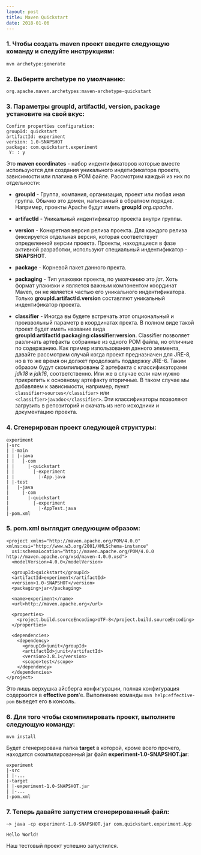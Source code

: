 ```yaml
---
layout: post
title: Maven Quickstart
date: 2018-01-06
---
```


### 1. Чтобы создать maven проект введите следующую команду и следуйте инструкциям:
`mvn archetype:generate`

### 2. Выберите archetype по умолчанию: 
`org.apache.maven.archetypes:maven-archetype-quickstart`

### 3. Параметры __groupId__, __artifactId__,  __version__, __package__ установите на свой вкус:
```
Confirm properties configuration:
groupId: quickstart
artifactId: experiment
version: 1.0-SNAPSHOT
package: com.quickstart.experiment
 Y: : y
```

Это **maven coordinates** - набор индентификаторов которые вместе используются для создания уникального индетификатора проекта, зависимости или плагина в POM файле. Рассмотрим каждый из них по отдельности:

- **groupId** - Группа, компания, организация, проект или любая иная группа. Обычно это домен, написанный в обратном порядке. Например, проекты Apache будут иметь __groupId__ *org.apache*.

- **artifactId** - Уникальный индентификатор проекта внутри группы.

- **version** - Конкретная версия релиза проекта. Для каждого релиза фиксируется отдельная версия, которая соответствует определенной версии проекта. Проекты, находящиеся в фазе активной разработки, используют специальный индентификатор - **SNAPSHOT**.

- **package** - Корневой пакет данного пректа.

- **packaging** - Тип упаковки проекта, по умолчанию это *jar*. Хоть формат упакивки и является важным компонентом координат Maven, он не является частью его уникального индентификатора. Только **groupId.artifactId.version** составляют уникальный индентификатор проекта.

- **classifier** - Иногда вы будете встречать этот опциональный и произвольный параметр в координатах пректа. В полном виде такой проект будет иметь название вида **groupId:artifactId:packaging:classifier:version**. Classifier позволяет различать артефакты собранные из одного POM файла, но отличные по содержанию. Как пример изпользования данного элемента, давайте рассмотрим случай когда проект предназначен для JRE-8, но в то же время он должет продолжать поддержку JRE-6. Таким образом будут скомпилированы 2 артефакта с классификаторами _jdk18_ и _jdk16_, соответственно. Или же в случае если нам нужно прикрепить к основному артефакту вторичные. В таком случае мы добавляем к зависимости, например, пункт `classifier>sources</classifier>` или `<classifier>javadoc</classifier>`. Эти классификаторы позволяют загрузить в репозиторий и скачать из него исходники и документацию проекта.

### 4. Сгенерирован проект следующей структуры:
```
experiment
|-src
| |-main
| | |-java
| |   |-com
| |     |-quickstart
| |       |-experiment
| |         |-App.java
| |-test
|   |-java
|     |-com
|       |-quickstart
|         |-experiment
|           |-AppTest.java
|-pom.xml
```

### 5. __pom.xml__ выглядит следующим образом:
```
<project xmlns="http://maven.apache.org/POM/4.0.0" xmlns:xsi="http://www.w3.org/2001/XMLSchema-instance"
  xsi:schemaLocation="http://maven.apache.org/POM/4.0.0 http://maven.apache.org/xsd/maven-4.0.0.xsd">
  <modelVersion>4.0.0</modelVersion>

  <groupId>quickstart</groupId>
  <artifactId>experiment</artifactId>
  <version>1.0-SNAPSHOT</version>
  <packaging>jar</packaging>

  <name>experiment</name>
  <url>http://maven.apache.org</url>

  <properties>
    <project.build.sourceEncoding>UTF-8</project.build.sourceEncoding>
  </properties>

  <dependencies>
    <dependency>
      <groupId>junit</groupId>
      <artifactId>junit</artifactId>
      <version>3.8.1</version>
      <scope>test</scope>
    </dependency>
  </dependencies>
</project>
```

Это лишь верхушка айсберга конфигурации, полная конфигурация содержится в __effective pom__'e. Выполнение команды `mvn help:effective-pom` выведет его в консоль.

### 6. Для того чтобы скомпилировать проект, выполните следующую команду:
`mvn install`

Будет сгенерирована папка **target** в которой, кроме всего прочего, находится скомпилированный jar файл **experiment-1.0-SNAPSHOT.jar**:
```
experiment
|-src
| |-...
|-target
| |-experiment-1.0-SNAPSHOT.jar
| |-...
|-pom.xml
```

### 7. Теперь давайте запустим сгенерированный файл:
```
~> java -cp experiment-1.0-SNAPSHOT.jar com.quickstart.experiment.App

Hello World!
```

Наш тестовый проект успешно запустился.
